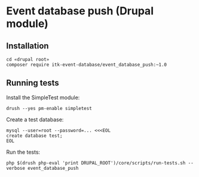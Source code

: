 # Event database push (Drupal module)

## Installation ##

```
cd «drupal root»
composer require itk-event-database/event_database_push:~1.0
```

## Running tests


Install the SimpleTest module:

```
drush --yes pm-enable simpletest
```

Create a test database:

```
mysql --user=root --password=... <<<EOL
create database test;
EOL
```

Run the tests:

```
php $(drush php-eval 'print DRUPAL_ROOT')/core/scripts/run-tests.sh --verbose event_database_push
```
